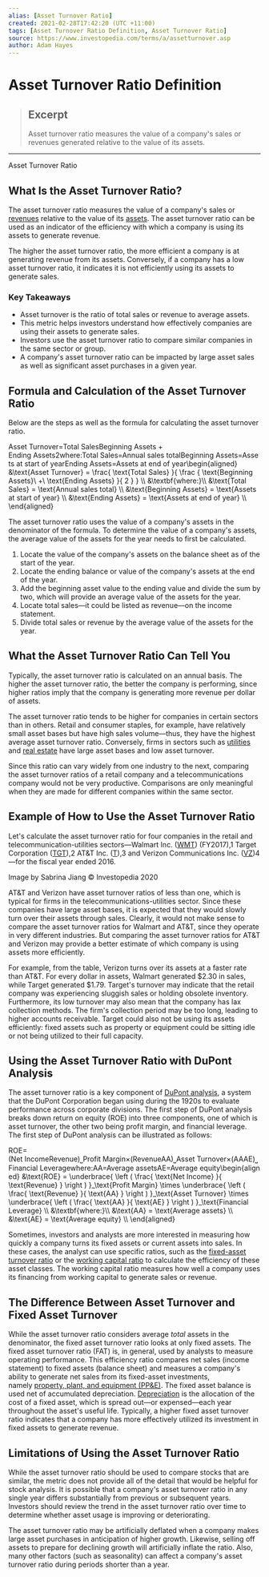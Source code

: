 ```yaml
---
alias: [Asset Turnover Ratio]
created: 2021-02-28T17:42:20 (UTC +11:00)
tags: [Asset Turnover Ratio Definition, Asset Turnover Ratio]
source: https://www.investopedia.com/terms/a/assetturnover.asp
author: Adam Hayes
---
```


# Asset Turnover Ratio Definition

> ## Excerpt
> Asset turnover ratio measures the value of a company's sales or revenues generated relative to the value of its assets.

---

Asset Turnover Ratio
## What Is the Asset Turnover Ratio?

The asset turnover ratio measures the value of a company's sales or [revenues](https://www.investopedia.com/terms/r/revenue.asp) relative to the value of its [assets](https://www.investopedia.com/terms/a/asset.asp). The asset turnover ratio can be used as an indicator of the efficiency with which a company is using its assets to generate revenue.

The higher the asset turnover ratio, the more efficient a company is at generating revenue from its assets. Conversely, if a company has a low asset turnover ratio, it indicates it is not efficiently using its assets to generate sales.

### Key Takeaways

-   Asset turnover is the ratio of total sales or revenue to average assets.
-   This metric helps investors understand how effectively companies are using their assets to generate sales.
-   Investors use the asset turnover ratio to compare similar companies in the same sector or group.
-   A company's asset turnover ratio can be impacted by large asset sales as well as significant asset purchases in a given year.

## Formula and Calculation of the Asset Turnover Ratio

Below are the steps as well as the formula for calculating the asset turnover ratio.

Asset Turnover\=Total SalesBeginning Assets + Ending Assets2where:Total Sales\=Annual sales totalBeginning Assets\=Assets at start of yearEnding Assets\=Assets at end of year\\begin{aligned} &\\text{Asset Turnover} = \\frac{ \\text{Total Sales} }{ \\frac { \\text{Beginning Assets}\\ +\\ \\text{Ending Assets} }{ 2 } } \\\\ &\\textbf{where:}\\\\ &\\text{Total Sales} = \\text{Annual sales total} \\\\ &\\text{Beginning Assets} = \\text{Assets at start of year} \\\\ &\\text{Ending Assets} = \\text{Assets at end of year} \\\\ \\end{aligned}

The asset turnover ratio uses the value of a company's assets in the denominator of the formula. To determine the value of a company's assets, the average value of the assets for the year needs to first be calculated.

1.  Locate the value of the company's assets on the balance sheet as of the start of the year.
2.  Locate the ending balance or value of the company's assets at the end of the year.
3.  Add the beginning asset value to the ending value and divide the sum by two, which will provide an average value of the assets for the year.
4.  Locate total sales—it could be listed as revenue—on the income statement.
5.  Divide total sales or revenue by the average value of the assets for the year.

## What the Asset Turnover Ratio Can Tell You

Typically, the asset turnover ratio is calculated on an annual basis. The higher the asset turnover ratio, the better the company is performing, since higher ratios imply that the company is generating more revenue per dollar of assets.

The asset turnover ratio tends to be higher for companies in certain sectors than in others. Retail and consumer staples, for example, have relatively small asset bases but have high sales volume—thus, they have the highest average asset turnover ratio. Conversely, firms in sectors such as [utilities](https://www.investopedia.com/terms/u/utilities_sector.asp) and [real estate](https://www.investopedia.com/terms/r/realestate.asp) have large asset bases and low asset turnover.

Since this ratio can vary widely from one industry to the next, comparing the asset turnover ratios of a retail company and a telecommunications company would not be very productive. Comparisons are only meaningful when they are made for different companies within the same sector.

## Example of How to Use the Asset Turnover Ratio

Let's calculate the asset turnover ratio for four companies in the retail and telecommunication-utilities sectors—Walmart Inc. ([WMT](https://www.investopedia.com/markets/quote?tvwidgetsymbol=wmt)) (FY2017),1 Target Corporation ([TGT](https://www.investopedia.com/markets/quote?tvwidgetsymbol=tgt)),2 AT&T Inc. ([T](https://www.investopedia.com/markets/quote?tvwidgetsymbol=t)),3 and Verizon Communications Inc. ([VZ](https://www.investopedia.com/markets/quote?tvwidgetsymbol=vz))4—for the fiscal year ended 2016.

Image by Sabrina Jiang © Investopedia 2020

AT&T and Verizon have asset turnover ratios of less than one, which is typical for firms in the telecommunications-utilities sector. Since these companies have large asset bases, it is expected that they would slowly turn over their assets through sales. Clearly, it would not make sense to compare the asset turnover ratios for Walmart and AT&T, since they operate in very different industries. But comparing the asset turnover ratios for AT&T and Verizon may provide a better estimate of which company is using assets more efficiently.

For example, from the table, Verizon turns over its assets at a faster rate than AT&T. For every dollar in assets, Walmart generated $2.30 in sales, while Target generated $1.79. Target's turnover may indicate that the retail company was experiencing sluggish sales or holding obsolete inventory. Furthermore, its low turnover may also mean that the company has lax collection methods. The firm's collection period may be too long, leading to higher accounts receivable. Target could also not be using its assets efficiently: fixed assets such as property or equipment could be sitting idle or not being utilized to their full capacity.

## Using the Asset Turnover Ratio with DuPont Analysis

The asset turnover ratio is a key component of [DuPont analysis](https://www.investopedia.com/terms/d/dupontanalysis.asp), a system that the DuPont Corporation began using during the 1920s to evaluate performance across corporate divisions. The first step of DuPont analysis breaks down return on equity (ROE) into three components, one of which is asset turnover, the other two being profit margin, and financial leverage. The first step of DuPont analysis can be illustrated as follows:

ROE\=(Net IncomeRevenue)⎵Profit Margin×(RevenueAA)⎵Asset Turnover×(AAAE)⎵Financial Leveragewhere:AA\=Average assetsAE\=Average equity\\begin{aligned} &\\text{ROE} = \\underbrace{ \\left ( \\frac{ \\text{Net Income} }{ \\text{Revenue} } \\right ) }\_\\text{Profit Margin} \\times \\underbrace{ \\left ( \\frac{ \\text{Revenue} }{ \\text{AA} } \\right ) }\_\\text{Asset Turnover} \\times \\underbrace{ \\left ( \\frac{ \\text{AA} }{ \\text{AE} } \\right ) }\_\\text{Financial Leverage} \\\\ &\\textbf{where:}\\\\ &\\text{AA} = \\text{Average assets} \\\\ &\\text{AE} = \\text{Average equity} \\\\ \\end{aligned}

Sometimes, investors and analysts are more interested in measuring how quickly a company turns its fixed assets or current assets into sales. In these cases, the analyst can use specific ratios, such as the [fixed-asset turnover ratio](https://www.investopedia.com/terms/f/fixed-asset-turnover.asp) or the [working capital ratio](https://www.investopedia.com/terms/w/workingcapitalturnover.asp) to calculate the efficiency of these asset classes. The working capital ratio measures how well a company uses its financing from working capital to generate sales or revenue.

## The Difference Between Asset Turnover and Fixed Asset Turnover

While the asset turnover ratio considers average _total_ assets in the denominator, the fixed asset turnover ratio looks at only fixed assets. The fixed asset turnover ratio (FAT) is, in general, used by analysts to measure operating performance. This efficiency ratio compares net sales (income statement) to fixed assets (balance sheet) and measures a company's ability to generate net sales from its fixed-asset investments, namely [property, plant, and equipment (PP&E)](https://www.investopedia.com/terms/p/ppe.asp). The fixed asset balance is used net of accumulated depreciation. [Depreciation](https://www.investopedia.com/terms/d/depreciation.asp) is the allocation of the cost of a fixed asset, which is spread out—or expensed—each year throughout the asset's useful life. Typically, a higher fixed asset turnover ratio indicates that a company has more effectively utilized its investment in fixed assets to generate revenue.

## Limitations of Using the Asset Turnover Ratio

While the asset turnover ratio should be used to compare stocks that are similar, the metric does not provide all of the detail that would be helpful for stock analysis. It is possible that a company's asset turnover ratio in any single year differs substantially from previous or subsequent years. Investors should review the trend in the asset turnover ratio over time to determine whether asset usage is improving or deteriorating.

The asset turnover ratio may be artificially deflated when a company makes large asset purchases in anticipation of higher growth. Likewise, selling off assets to prepare for declining growth will artificially inflate the ratio. Also, many other factors (such as seasonality) can affect a company's asset turnover ratio during periods shorter than a year.

